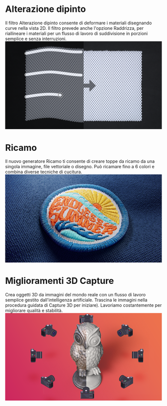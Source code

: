 # Alterazione dipinto
Il filtro Alterazione dipinto consente di deformare i materiali disegnando curve nella vista 2D. Il filtro prevede anche l'opzione Raddrizza, per riallineare i materiali per un flusso di lavoro di suddivisione in porzioni semplice e senza interruzioni.
![visual](paint_warp_whatsnew_straighten.png)


# Ricamo
Il nuovo generatore Ricamo ti consente di creare toppe da ricamo da una singola immagine, file vettoriale o disegno. Può ricamare fino a 6 colori e combina diverse tecniche di cucitura.
![visual](embroidery_whatsnew.png)


# Miglioramenti 3D Capture
Crea oggetti 3D da immagini del mondo reale con un flusso di lavoro semplice gestito dall'intelligenza artificiale. Trascina le immagini nella procedura guidata di Capture 3D per iniziare). Lavoriamo costantemente per migliorare qualità e stabilità.
![visual](whatsnew_3d_capture.png)